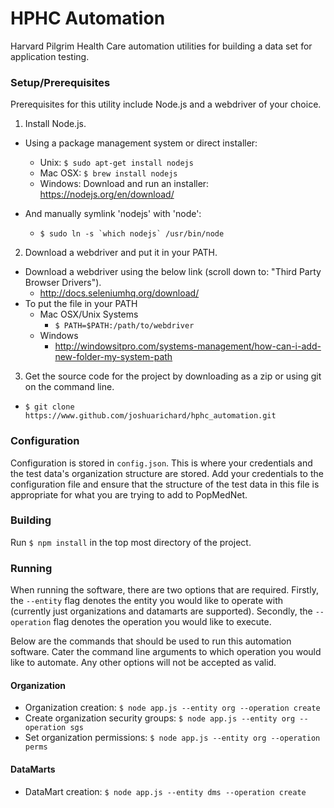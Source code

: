 # HPHC Automation
Harvard Pilgrim Health Care automation utilities for building a data set for application testing.

### Setup/Prerequisites
Prerequisites for this utility include Node.js and a webdriver of your choice.

1. Install Node.js.
  - Using a package management system or direct installer:
    - Unix: `$ sudo apt-get install nodejs`
    - Mac OSX: `$ brew install nodejs`
    - Windows: Download and run an installer: https://nodejs.org/en/download/

  - And manually symlink 'nodejs' with 'node':
      - ``$ sudo ln -s `which nodejs` /usr/bin/node``

2. Download a webdriver and put it in your PATH.
  - Download a webdriver using the below link (scroll down to: "Third Party Browser Drivers").
      - http://docs.seleniumhq.org/download/
  - To put the file in your PATH
      - Mac OSX/Unix Systems
          - `$ PATH=$PATH:/path/to/webdriver`
      - Windows
          - http://windowsitpro.com/systems-management/how-can-i-add-new-folder-my-system-path

3. Get the source code for the project by downloading as a zip or using git on the command line.
  - `$ git clone https://www.github.com/joshuarichard/hphc_automation.git`

### Configuration
Configuration is stored in `config.json`. This is where your credentials and the test data's organization structure are stored. Add your credentials to the configuration file and ensure that the structure of the test data in this file is appropriate for what you are trying to add to PopMedNet.

### Building
Run `$ npm install` in the top most directory of the project.

### Running
When running the software, there are two options that are required. Firstly, the `--entity` flag denotes the entity you would like to operate with (currently just organizations and datamarts are supported). Secondly, the `--operation` flag denotes the operation you would like to execute.

Below are the commands that should be used to run this automation software. Cater the command line arguments to which operation you would like to automate. Any other options will not be accepted as valid.

#### Organization
- Organization creation: `$ node app.js --entity org --operation create`
- Create organization security groups: `$ node app.js --entity org --operation sgs`
- Set organization permissions: `$ node app.js --entity org --operation perms`

#### DataMarts
- DataMart creation: `$ node app.js --entity dms --operation create`
